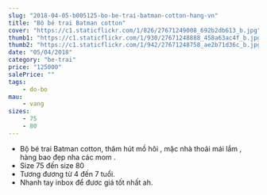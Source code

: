 ```yaml
---
slug: "2018-04-05-b005125-bo-be-trai-batman-cotton-hang-vn"
title: "Bộ bé trai Batman cotton"
cover: "https://c1.staticflickr.com/1/826/27671249008_692b2db613_b.jpg"
thumb1: "https://c1.staticflickr.com/1/930/27671248888_458a63ac4f_b.jpg"
thumb2: "https://c1.staticflickr.com/1/942/27671248758_ae2b71d36c_b.jpg"
date: "05/04/2018"
category: "be-trai"
price: "125000"
salePrice: ""
tags:
    - do-bo
mau:
    - vang
sizes:
    - 75
    - 80
---
```


- Bộ bé trai Batman cotton, thâm hút mồ hôi , mặc nhà thoải mái lắm , hàng bao đẹp nha các mom .
- Size 75 đến size 80
- Tương đương từ 4 đến 7 tuổi. 
- Nhanh tay inbox để đươc giá tốt nhất ah.